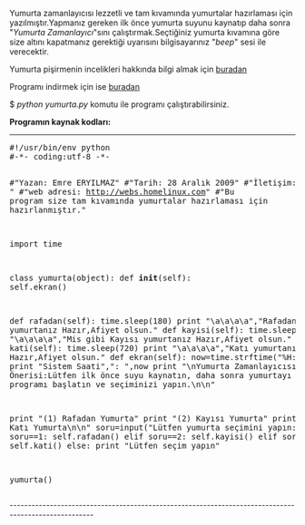 <html><body><p>Yumurta zamanlayıcısı lezzetli ve tam kıvamında yumurtalar hazırlaması için yazılmıştır.Yapmanız gereken ilk önce yumurta suyunu kaynatıp daha sonra "<em>Yumurta Zamanlayıcı</em>"sını çalıştırmak.Seçtiğiniz yumurta kıvamına göre size altını kapatmanız gerektiği uyarısını bilgisayarınız "<em>beep</em>" sesi ile verecektir.

Yumurta pişirmenin incelikleri hakkında bilgi almak için <a href="http://www.nizip.com/showthread.php?t=12074">buradan</a>

Programı indirmek için ise <a href="http://linux.piesso.com/programs/yumurta.py">buradan</a>

$ <em>python yumurta.py</em> komutu ile programı çalıştırabilirsiniz.

<strong>Programın kaynak kodları:</strong>

-------------------------------------------------------------------------------------------------------
</p><pre lang="python">#!/usr/bin/env python
#-*- coding:utf-8 -*-

#"Yazan: Emre ERYILMAZ"
#"Tarih: 28 Aralık 2009"
#"İletişim: emre.eryilmaz@linux.org.tr "
#"web adresi: http://webs.homelinux.com"
#"Bu program size tam kıvamında yumurtalar hazırlaması için hazırlanmıştır."

import time

class yumurta(object):
 def __init__(self):
 self.ekran()

 def rafadan(self):
 time.sleep(180)
 print "\a\a\a\a","Rafadan yumurtanız Hazır,Afiyet olsun."
 def kayisi(self):
 time.sleep(300)
 print "\a\a\a\a","Mis gibi Kayısı yumurtanız Hazır,Afiyet olsun."
 def kati(self):
 time.sleep(720)
 print "\a\a\a\a","Katı yumurtanız Hazır,Afiyet olsun."
 def ekran(self):
 now=time.strftime("%H:%M:%S")
 print "Sistem Saati",": ",now
 print "\nYumurta Zamanlayıcısı\nProgram Önerisi:Lütfen ilk önce suyu kaynatın, daha sonra yumurtayı ilave edip programı başlatın ve seçiminizi yapın.\n\n"

 print "(1) Rafadan Yumurta"
 print "(2) Kayısı Yumurta"
 print "(3) Katı Yumurta\n\n"
 soru=input("Lütfen yumurta seçimini yapın: ")
 if soru==1:
 self.rafadan()
 elif soru==2:
 self.kayisi()
 elif soru==3:
 self.kati()
 else:
 print "Lütfen seçim yapın"

yumurta()</pre>
-----------------------------------------------------------------------------------------------------</body></html>